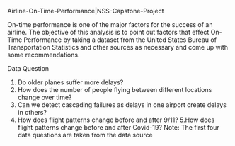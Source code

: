 Airline-On-Time-Performance|NSS-Capstone-Project

On-time performance is one of the major factors for the success of an airline. The objective of this analysis is to point out factors that effect On-Time Performance by taking a dataset from the United States Bureau of Transportation Statistics and other sources as necessary and come up with some recommendations.

Data Question

1. Do older planes suffer more delays?
2. How does the number of people flying between different locations change over time?
3. Can we detect cascading failures as delays in one airport create delays in others?
4. How does flight patterns change before and after 9/11?
5.How does flight patterns change before and after Covid-19?
Note: The first four data questions are taken from the data source


